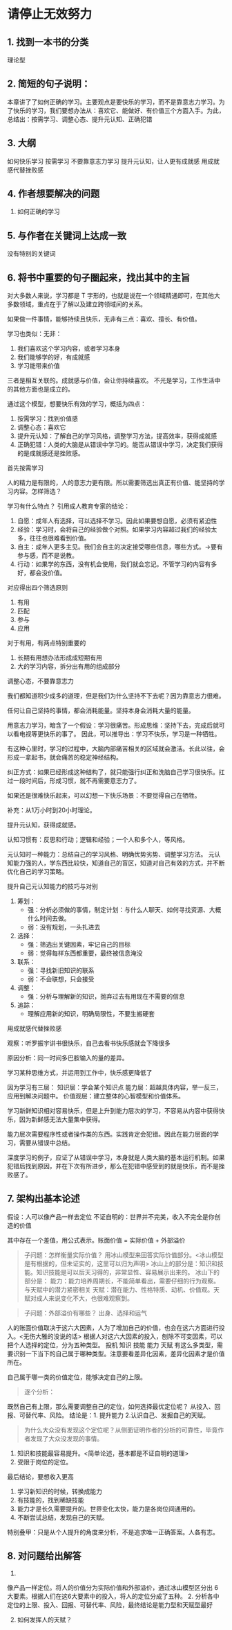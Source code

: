 # 请停止无效努力

## 1. 找到一本书的分类
理论型

## 2. 简短的句子说明：
本章讲了了如何正确的学习。主要观点是要快乐的学习，而不是靠意志力学习。为了快乐的学习，我们要想办法从：喜欢它、能做好、有价值三个方面入手。为此，总结出：按需学习、调整心态、提升元认知、正确犯错

## 3. 大纲
如何快乐学习
按需学习
不要靠意志力学习
提升元认知，让人更有成就感 
用成就感代替挫败感

## 4. 作者想要解决的问题
1. 如何正确的学习

## 5. 与作者在关键词上达成一致
没有特别的关键词

## 6. 将书中重要的句子圈起来，找出其中的主旨
对大多数人来说，学习都是 T 字形的，也就是说在一个领域精通即可，在其他大多数领域，重点在于了解以及建立跨领域间的关系。

如果做一件事情，能够持续且快乐，无非有三点：喜欢、擅长、有价值。

学习也类似：无非：
1. 我们喜欢这个学习内容，或者学习本身
2. 我们能够学的好，有成就感
3. 学习能带来价值

三者是相互关联的。成就感与价值，会让你持续喜欢。
不光是学习，工作生活中的其他方面也是成立的。

通过这个模型，想要快乐有效的学习，概括为四点：
1. 按需学习：找到价值感
2. 调整心态：喜欢它
3. 提升元认知：了解自己的学习风格，调整学习方法，提高效率，获得成就感
4. 正确犯错：人类的大脑是从错误中学习的。能否从错误中学习，决定我们获得的是成就感还是挫败感。

首先按需学习

人的精力是有限的，人的意志力更有限。所以需要筛选出真正有价值、能坚持的学习内容。怎样筛选？

学习有什么特点？
引用成人教育专家的结论：
1. 自愿：成年人有选择，可以选择不学习。因此如果要想自愿，必须有紧迫性
2. 经验：学习时，会将自己的经验做个对照。如果学习内容超过我们的经验太多，往往也很难看到价值。
3. 自主：成年人更多主见。我们会自主的决定接受哪些信息，哪些方式。->要有参与感，而不是说教。
4. 行动：如果学的东西，没有机会使用，我们就会忘记。不管学习的内容有多好，都会没价值。

对应得出四个筛选原则
1. 有用
2. 匹配
3. 参与
4. 应用

对于有用，有两点特别重要的
1. 长期有用想办法形成成短期有用
2. 大的学习内容，拆分出有用的组成部分

调整心态，不要靠意志力

我们都知道积少成多的道理，但是我们为什么坚持不下去呢？因为靠意志力很难。

任何让自己坚持的事情，都会消耗能量。坚持本身会消耗大量的能量。

用意志力学习，暗含了一个假设：学习很痛苦。形成思维：坚持下去，完成后就可以看电视等更快乐的事了。
因此，可以推导出：学习不快乐，学习是一种牺牲。

有这种心里时，学习的过程中，大脑内部痛苦相关的区域就会激活。长此以往，会形成一拿起书，就会痛苦的稳定神经结构。

纠正方式：如果已经形成这种结构了，就只能强行纠正和洗脑自己学习很快乐。扛过一段时间后，形成习惯，就不再需要意志力了。

如果还是很难快乐起来，可以幻想一下快乐场景：不要觉得自己在牺牲。

补充：从1万小时到20小时理论。

提升元认知，获得成就感。

认知习惯有：反思和行动；逻辑和经验；一个人和多个人，等风格。

元认知时一种能力：总结自己的学习风格、明确优势劣势、调整学习方法。
元认知能力强的人，学东西比较快，知道自己的盲区，知道对自己有效的方式，并不断优化自己的学习策略。

提升自己元认知能力的技巧与对别
1. 筹划：
    * 强：分析必须做的事情，制定计划：与什么人聊天、如何寻找资源、大概什么时间去做。
    * 弱：没有规划，一头扎进去
2. 选择：
    * 强：筛选出关键因素，牢记自己的目标
    * 弱：觉得每样东西都重要，最终被信息淹没
3. 联系：
    * 强：寻找新旧知识的联系
    * 弱：不会联想，只会接受
4. 调整：
    * 强：分析与理解新的知识，抛弃过去有用现在不需要的信息
5. 追踪：
    * 理解应用新的知识，明确局限性，不要生搬硬套

用成就感代替挫败感

观察：听罗振宇讲书很快乐，自己去看书快乐感就会下降很多

原因分析：同一时间多巴胺输入的量的差异。

学习某种思维方式，并运用到工作中，快乐感更降低了

因为学习有三层：
知识层：学会某个知识点
能力层：超越具体内容，举一反三，应用到解决问题中。
价值观层：建立整体的心智模型和价值体系。

学习新鲜知识相对容易快乐，但是上升到能力层次的学习，不容易从内容中获得快乐，因为新鲜感无法大量集中获得。

能力层次需要程序性或者操作类的东西。实践肯定会犯错。因此在能力层面的学习，需要从错误中总结。

深度学习的例子，应证了从错误中学习，本身就是人类大脑的基本运行机制。如果犯错后找到原因，并在下次有所进步，那么在犯错中感受到的就是快乐，而不是挫败感了。


## 7. 架构出基本论述
假设：人可以像产品一样去定位
不证自明的：世界并不完美，收入不完全是你创造的价值

其中存在一个差值，用公式表示。账面价值 = 实际价值 + 外部溢价

> 子问题：怎样衡量实际价值？
用冰山模型来回答实际价值部分。<冰山模型是有根据的，但未证实的，这里可以归为声明>
冰山上的部分是：知识和技能。知识技能是可以后天习得的，非常显性、容易展示出来的。
冰山下的部分是：
能力：能力培养周期长，不能简单看出，需要仔细的行为观察。与天赋中的潜力紧密相关
天赋：潜在能力、性格特质、动机、价值观。天赋对成人来说变化不大，也很难观察到。

> 子问题：外部溢价有哪些？
出身、选择和运气

人的账面价值取决于这六大因素，人为了增加自己的价值，也会在这六方面进行投入。<无伤大雅的没说的话>
根据人对这六大因素的投入，刨除不可变因素，可以把个人选择的定位，分为五种类型。
投机
知识
技能
能力
天赋
有这么多类型，需要识别一下当下的自己属于哪种类型。注意要看差异化因素，差异化因素才是价值所在。

自己属于哪一类的价值定位，能够决定自己的上限。
> 逐个分析：

既然自己有上限，那么需要调整自己的定位，如何选择最优定位呢？
从投入、回报、可替代率、风险。
结论是：1. 提升能力 2.认识自己、发掘自己的天赋。

> 为什么大众没有发现这个定位呢？从侧面证明作者的分析的可靠性，毕竟作者发现了大众没发现的事情。

1. 知识和技能最容易提升。<简单论述，基本都是不证自明的道理>
2. 受限于岗位的定位。

最后结论，要想收入更高
1. 学习新知识的时候，转换成能力
2. 有技能的，找到稀缺技能
3. 能力才是长久需要提升的。世界变化太快，能力是各岗位间通用的。
4. 不断尝试总结，发现自己的天赋。

特别叠甲：只是从个人提升的角度来分析，不是追求唯一正确答案。人各有志。




## 8. 对问题给出解答
1. 
像产品一样定位。将人的价值分为实际价值和外部溢价，通过冰山模型区分出 6 大要素。根据人们在这6大要素中的投入，将人的定位分成了五种。
2.
分析各中定位的上限、投入、回报、可替代率、风险，最终结论是能力型和天赋型最好

2. 如何发挥人的天赋？